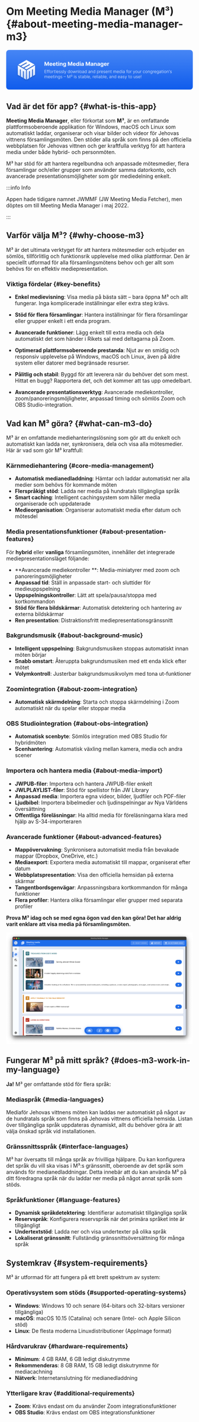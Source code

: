 # Om Meeting Media Manager (M³) {#about-meeting-media-manager-m3}

![M³ banner](./../assets/m3-banner.png)

## Vad är det för app? {#what-is-this-app}

**Meeting Media Manager**, eller förkortat som **M³**, är en omfattande plattformsoberoende applikation för Windows, macOS och Linux som automatiskt laddar, organiserar och visar bilder och videor för Jehovas vittnens församlingsmöten. Den stöder alla språk som finns på den officiella webbplatsen för Jehovas vittnen och ger kraftfulla verktyg för att hantera media under både hybrid- och personmöten.

M³ har stöd för att hantera regelbundna och anpassade mötesmedier, flera församlingar och/eller grupper som använder samma datorkonto, och avancerade presentationsmöjligheter som gör mediedelning enkelt.

:::info Info

Appen hade tidigare namnet JWMMF (JW Meeting Media Fetcher), men döptes om till Meeting Media Manager i maj 2022.

:::

## Varför välja M³? {#why-choose-m3}

M³ är det ultimata verktyget för att hantera mötesmedier och erbjuder en sömlös, tillförlitlig och funktionsrik upplevelse med olika plattformar. Den är speciellt utformad för alla församlingsmötens behov och ger allt som behövs för en effektiv mediepresentation.

### Viktiga fördelar {#key-benefits}

- **Enkel medievisning**: Visa media på bästa sätt – bara öppna M³ och allt fungerar. Inga komplicerade inställningar eller extra steg krävs.

- **Stöd för flera församlingar**: Hantera inställningar för flera församlingar eller grupper enkelt i ett enda program.

- **Avancerade funktioner**: Lägg enkelt till extra media och dela automatiskt det som händer i Rikets sal med deltagarna på Zoom.

- **Optimerad plattformsoberoende prestanda**: Njut av en smidig och responsiv upplevelse på Windows, macOS och Linux, även på äldre system eller datorer med begränsade resurser.

- **Pålitlig och stabil**: Byggd för att leverera när du behöver det som mest. Hittat en bugg? Rapportera det, och det kommer att tas upp omedelbart.

- **Avancerade presentationsverktyg**: Avancerade mediekontroller, zoom/panoreringsmöjligheter, anpassad timing och sömlös Zoom och OBS Studio-integration.

## Vad kan M³ göra? {#what-can-m3-do}

M³ är en omfattande mediehanteringslösning som gör att du enkelt och automatiskt kan ladda ner, synkronisera, dela och visa alla mötesmedier. Här är vad som gör M³ kraftfull:

### Kärnmediehantering {#core-media-management}

- **Automatisk medianedladdning**: Hämtar och laddar automatiskt ner alla medier som behövs för kommande möten
- **Flerspråkigt stöd**: Ladda ner media på hundratals tillgängliga språk
- **Smart caching**: Intelligent cachingsystem som håller media organiserade och uppdaterade
- **Medieorganisation**: Organiserar automatiskt media efter datum och mötesdel

### Media presentationsfunktioner {#about-presentation-features}

För **hybrid** eller **vanliga** församlingsmöten, innehåller det integrerade mediepresentationsläget följande:

- \*\*Avancerade mediekontroller \*\*: Media-miniatyrer med zoom och panoreringsmöjligheter
- **Anpassad tid**: Ställ in anpassade start- och sluttider för medieuppspelning
- **Uppspelningskontroller**: Lätt att spela/pausa/stoppa med kortkommandon
- **Stöd för flera bildskärmar**: Automatisk detektering och hantering av externa bildskärmar
- **Ren presentation**: Distraktionsfritt mediepresentationsgränssnitt

### Bakgrundsmusik {#about-background-music}

- **Intelligent uppspelning**: Bakgrundsmusiken stoppas automatiskt innan möten börjar
- **Snabb omstart**: Återuppta bakgrundsmusiken med ett enda klick efter mötet
- **Volymkontroll**: Justerbar bakgrundsmusikvolym med tona ut-funktioner

### Zoomintegration {#about-zoom-integration}

- **Automatisk skärmdelning**: Starta och stoppa skärmdelning i Zoom automatiskt när du spelar eller stoppar media

### OBS Studiointegration {#about-obs-integration}

- **Automatisk scenbyte**: Sömlös integration med OBS Studio för hybridmöten
- **Scenhantering**: Automatisk växling mellan kamera, media och andra scener

### Importera och hantera media {#about-media-import}

- **JWPUB-filer**: Importera och hantera JWPUB-filer enkelt
- **JWLPLAYLIST-filer**: Stöd för spellistor från JW Library
- **Anpassad media**: Importera egna videor, bilder, ljudfiler och PDF-filer
- **Ljudbibel**: Importera bibelmedier och ljudinspelningar av Nya Världens översättning
- **Offentliga föreläsningar**: Ha alltid media för föreläsningarna klara med hjälp av S-34-importeraren

### Avancerade funktioner {#about-advanced-features}

- **Mappövervakning**: Synkronisera automatiskt media från bevakade mappar (Dropbox, OneDrive, etc.)
- **Mediaexport**: Exportera media automatiskt till mappar, organiserat efter datum
- **Webbplatspresentation**: Visa den officiella hemsidan på externa skärmar
- **Tangentbordsgenvägar**: Anpassningsbara kortkommandon för många funktioner
- **Flera profiler**: Hantera olika församlingar eller grupper med separata profiler

**Prova M³ idag och se med egna ögon vad den kan göra! Det har aldrig varit enklare att visa media på församlingsmöten.**

![M³ preview](./../assets/m3-preview.png)

## Fungerar M³ på mitt språk? {#does-m3-work-in-my-language}

**Ja!** M³ ger omfattande stöd för flera språk:

### Mediaspråk {#media-languages}

Mediaför Jehovas vittnens möten kan laddas ner automatiskt på något av de hundratals språk som finns på Jehovas vittnens officiella hemsida. Listan över tillgängliga språk uppdateras dynamiskt, allt du behöver göra är att välja önskad språk vid installationen.

### Gränssnittsspråk {#interface-languages}

M³ har översatts till många språk av frivilliga hjälpare. Du kan konfigurera det språk du vill ska visas i M³:s gränssnitt, oberoende av det språk som används för medianedladdningar. Detta innebär att du kan använda M³ på ditt föredragna språk när du laddar ner media på något annat språk som stöds.

### Språkfunktioner {#language-features}

- **Dynamisk språkdetektering**: Identifierar automatiskt tillgängliga språk
- **Reservspråk**: Konfigurera reservspråk när det primära språket inte är tillgängligt
- **Undertextstöd**: Ladda ner och visa undertexter på olika språk
- **Lokaliserat gränssnitt**: Fullständig gränssnittsöversättning för många språk

## Systemkrav {#system-requirements}

M³ är utformad för att fungera på ett brett spektrum av system:

### Operativsystem som stöds {#supported-operating-systems}

- **Windows**: Windows 10 och senare (64-bitars och 32-bitars versioner tillgängliga)
- **macOS**: macOS 10.15 (Catalina) och senare (Intel- och Apple Silicon stöd)
- **Linux**: De flesta moderna Linuxdistributioner (AppImage format)

### Hårdvarukrav {#hardware-requirements}

- **Minimum**: 4 GB RAM, 6 GB ledigt diskutrymme
- **Rekommenderas**: 8 GB RAM, 15 GB ledigt diskutrymme för mediacachning
- **Nätverk**: Internetanslutning för medianedladdning

### Ytterligare krav {#additional-requirements}

- **Zoom**: Krävs endast om du använder Zoom integrationsfunktioner
- **OBS Studio**: Krävs endast om OBS integrationsfunktioner
